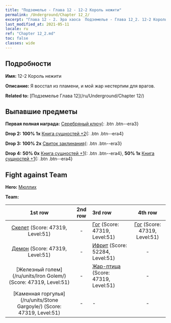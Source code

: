 ```yaml
---
title: "Подземелье - Глава 12 - 12-2 Король нежити"
permalink: /Underground/Chapter 12_2/
excerpt: "Глава 12 - 2. Эра хаоса  Подземелье - Глава 12_2. 12-2 Король нежити"
last_modified_at: 2021-05-11
locale: ru
ref: "Chapter 12_2.md"
toc: false
classes: wide
---
```


## Подробности

 **Имя:** 12-2 Король нежити

 **Описание:** Я восстал из пламени, и мой жар нестерпим для врагов.

 **Related to:** [Подземелье Глава 12](/ru/Underground/Chapter 12/)

## Выпавшие предметы

 **Первая полная награда:** [Серебряный ключ](/ItemsRU/con_693/){: .btn .btn--era3}

 **Drop 2:** **100% 1x** [Книга сущностей +2](/ItemsRU/mat_53/){: .btn .btn--era4}

 **Drop 3:** **100% 2x** [Свиток заклинания](/ItemsRU/con_694/){: .btn .btn--era3}

 **Drop 4:** **50% 0x** [Книга сущностей +1](/ItemsRU/mat_46/){: .btn .btn--era4}, **50% 1x** [Книга сущностей +1](/ItemsRU/mat_46/){: .btn .btn--era4}


## Fight against Team
 **Hero:** [Мюллих](/ru/heroes/Mullich/)

 **Team:**


  | 1st row | 2nd row | 3rd row | 4th row |
  |:----:|:----:|:----|:----:|
  | [Скелет](/ru/units/Skeleton/) (Score: 47319, Level:51)  | - | [Гог](/ru/units/Gog/) (Score: 47319, Level:51)  | [Гог](/ru/units/Gog/) (Score: 47319, Level:51)  |
  | [Демон](/ru/units/Demon/) (Score: 47319, Level:51)  | - | [Ифрит](/ru/units/Efreeti/) (Score: 52284, Level:51)  | - |
  | [Железный голем](/ru/units/Iron Golem/) (Score: 47319, Level:51)  | - | [Жар-птица](/ru/units/Firebird/) (Score: 47319, Level:51)  | - |
  | [Каменная горгулья](/ru/units/Stone Gargoyle/) (Score: 47319, Level:51)  | - | - | - |


